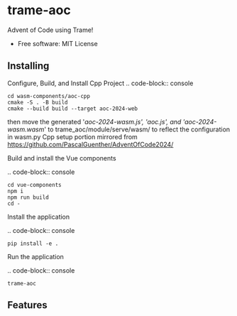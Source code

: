trame-aoc
=========

Advent of Code using Trame!


* Free software: MIT License


Installing
----------

Configure, Build, and Install Cpp Project
.. code-block:: console

    cd wasm-components/aoc-cpp
    cmake -S . -B build
    cmake --build build --target aoc-2024-web

then move the generated  '*aoc-2024-wasm.js', 'aoc.js', and 'aoc-2024-wasm.wasm*'
to trame_aoc/module/serve/wasm/ to reflect the configuration in wasm.py
Cpp setup portion mirrored from https://github.com/PascalGuenther/AdventOfCode2024/


Build and install the Vue components

.. code-block:: console

    cd vue-components
    npm i
    npm run build
    cd -

Install the application

.. code-block:: console

    pip install -e .


Run the application

.. code-block:: console

    trame-aoc

Features
--------
